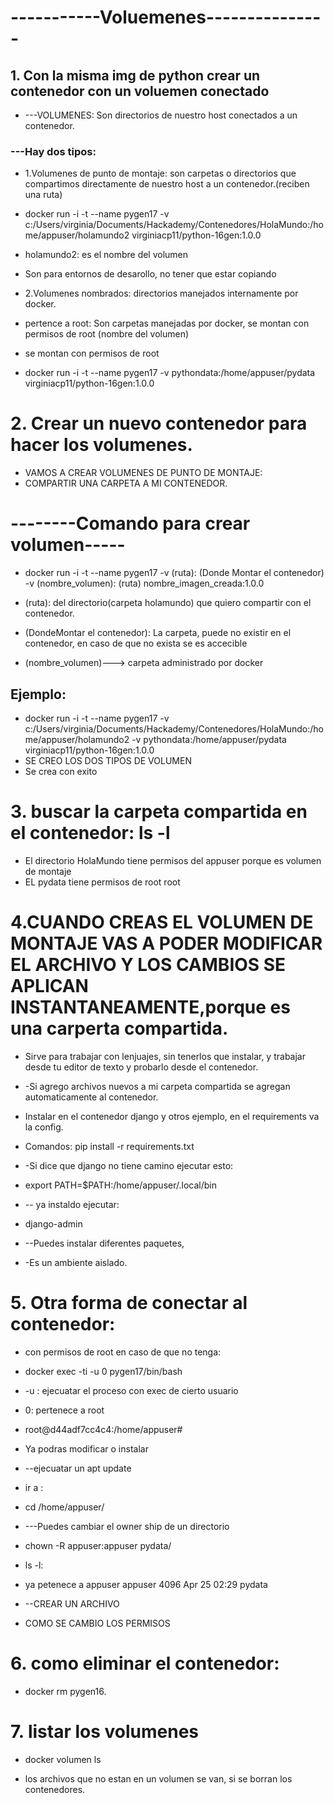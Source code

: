

# -----------Voluemenes---------------
## 1. Con la misma img de python crear un contenedor con un voluemen conectado

- ---VOLUMENES: Son directorios de nuestro host conectados a un contenedor.
### ---Hay dos tipos:
- 1.Volumenes de punto de montaje: son carpetas o directorios que compartimos directamente de nuestro host a un contenedor.(reciben una ruta)
- docker run -i -t --name pygen17 -v c:/Users/virginia/Documents/Hackademy/Contenedores/HolaMundo:/home/appuser/holamundo2 virginiacp11/python-16gen:1.0.0
- holamundo2: es el nombre del volumen
- Son para entornos de desarollo, no tener que estar copiando 

- 2.Volumenes nombrados: directorios manejados internamente por docker.
- pertence a root:  Son carpetas manejadas por docker, se montan con permisos de root (nombre del volumen)
- se montan con permisos de root
- docker run -i -t --name pygen17 -v pythondata:/home/appuser/pydata virginiacp11/python-16gen:1.0.0

# 2. Crear un nuevo contenedor para hacer los volumenes.
- VAMOS A CREAR VOLUMENES DE PUNTO DE MONTAJE:
- COMPARTIR UNA CARPETA A MI CONTENEDOR.

# --------Comando para crear volumen-----
- docker run -i -t --name pygen17 -v (ruta): (Donde Montar el contenedor) -v (nombre_volumen): (ruta) nombre_imagen_creada:1.0.0

- (ruta): del directorio(carpeta holamundo) que quiero compartir con el contenedor.
- (DondeMontar el contenedor): La carpeta, puede no existir en el contenedor, en caso de que no exista se es accecible
- (nombre_volumen)---> carpeta administrado por docker

## Ejemplo:
- docker run -i -t --name pygen17 -v c:/Users/virginia/Documents/Hackademy/Contenedores/HolaMundo:/home/appuser/holamundo2 -v pythondata:/home/appuser/pydata virginiacp11/python-16gen:1.0.0
- SE CREO LOS DOS TIPOS DE VOLUMEN
- Se crea con exito

# 3. buscar la carpeta compartida en el contenedor: ls -l
- El directorio HolaMundo tiene permisos del appuser porque es volumen de montaje
- EL pydata tiene permisos de root root

# 4.CUANDO CREAS EL VOLUMEN DE MONTAJE VAS A PODER MODIFICAR EL ARCHIVO Y LOS CAMBIOS SE APLICAN INSTANTANEAMENTE,porque es una carperta compartida.
- Sirve para trabajar con lenjuajes, sin tenerlos que instalar, y trabajar desde tu editor de texto y probarlo desde el contenedor.

- -Si agrego archivos nuevos a mi carpeta compartida se agregan automaticamente al contenedor.

- Instalar en el contenedor django y otros ejemplo, en el requirements va la config.
- Comandos: pip install -r requirements.txt   

- -Si dice que django no tiene camino ejecutar esto:
- export PATH=$PATH:/home/appuser/.local/bin
- -- ya instaldo ejecutar:
- django-admin

- --Puedes instalar diferentes paquetes, 
- -Es un ambiente aislado.

# 5. Otra forma de conectar al contenedor:
- con permisos de root en caso de que no tenga:
- docker exec -ti -u 0 pygen17/bin/bash

- -u : ejecuatar el proceso con exec de cierto usuario 
- 0: pertenece a root
- root@d44adf7cc4c4:/home/appuser#
- Ya podras modificar o instalar
- --ejecuatar un apt update
- ir a :
- cd /home/appuser/
- ---Puedes cambiar el owner ship de un directorio
- chown -R appuser:appuser pydata/

- ls -l:
- ya petenece a  appuser appuser 4096 Apr 25 02:29 pydata
- --CREAR UN ARCHIVO
- COMO SE CAMBIO LOS PERMISOS 

# 6. como eliminar el contenedor:
- docker rm pygen16.

# 7. listar los volumenes
- docker volumen ls

- los archivos que no estan en un volumen se van, si se borran los contenedores.














